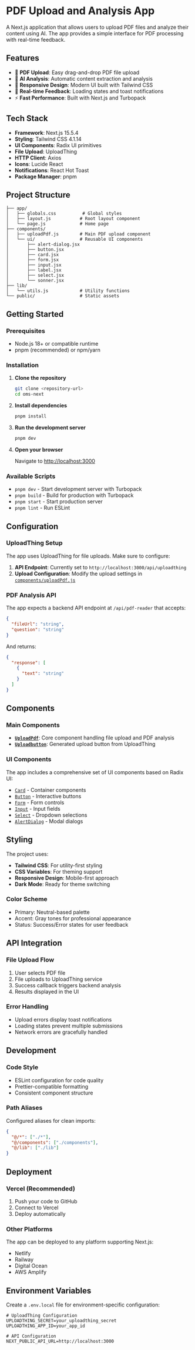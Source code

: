 # PDF Upload and Analysis App

A Next.js application that allows users to upload PDF files and analyze their content using AI. The app provides a simple interface for PDF processing with real-time feedback.

## Features

- 📄 **PDF Upload**: Easy drag-and-drop PDF file upload
- 🤖 **AI Analysis**: Automatic content extraction and analysis
- 📱 **Responsive Design**: Modern UI built with Tailwind CSS
- 🔄 **Real-time Feedback**: Loading states and toast notifications
- ⚡ **Fast Performance**: Built with Next.js and Turbopack

## Tech Stack

- **Framework**: Next.js 15.5.4
- **Styling**: Tailwind CSS 4.1.14
- **UI Components**: Radix UI primitives
- **File Upload**: UploadThing
- **HTTP Client**: Axios
- **Icons**: Lucide React
- **Notifications**: React Hot Toast
- **Package Manager**: pnpm

## Project Structure

```
├── app/
│   ├── globals.css          # Global styles
│   ├── layout.js           # Root layout component
│   └── page.js             # Home page
├── components/
│   ├── uploadPdf.js        # Main PDF upload component
│   └── ui/                 # Reusable UI components
│       ├── alert-dialog.jsx
│       ├── button.jsx
│       ├── card.jsx
│       ├── form.jsx
│       ├── input.jsx
│       ├── label.jsx
│       ├── select.jsx
│       └── sonner.jsx
├── lib/
│   └── utils.js            # Utility functions
└── public/                 # Static assets
```

## Getting Started

### Prerequisites

- Node.js 18+ or compatible runtime
- pnpm (recommended) or npm/yarn

### Installation

1. **Clone the repository**
   ```bash
   git clone <repository-url>
   cd oms-next
   ```

2. **Install dependencies**
   ```bash
   pnpm install
   ```

3. **Run the development server**
   ```bash
   pnpm dev
   ```

4. **Open your browser**
   
   Navigate to [http://localhost:3000](http://localhost:3000)

### Available Scripts

- `pnpm dev` - Start development server with Turbopack
- `pnpm build` - Build for production with Turbopack
- `pnpm start` - Start production server
- `pnpm lint` - Run ESLint

## Configuration

### UploadThing Setup

The app uses UploadThing for file uploads. Make sure to configure:

1. **API Endpoint**: Currently set to `http://localhost:3000/api/uploadthing`
2. **Upload Configuration**: Modify the upload settings in [`components/uploadPdf.js`](components/uploadPdf.js)

### PDF Analysis API

The app expects a backend API endpoint at `/api/pdf-reader` that accepts:

```json
{
  "fileUrl": "string",
  "question": "string"
}
```

And returns:

```json
{
  "response": [
    {
      "text": "string"
    }
  ]
}
```

## Components

### Main Components

- **[`UploadPdf`](components/uploadPdf.js)**: Core component handling file upload and PDF analysis
- **[`Uploadbutton`](components/uploadPdf.js)**: Generated upload button from UploadThing

### UI Components

The app includes a comprehensive set of UI components based on Radix UI:

- [`Card`](components/ui/card.jsx) - Container components
- [`Button`](components/ui/button.jsx) - Interactive buttons
- [`Form`](components/ui/form.jsx) - Form controls
- [`Input`](components/ui/input.jsx) - Input fields
- [`Select`](components/ui/select.jsx) - Dropdown selections
- [`AlertDialog`](components/ui/alert-dialog.jsx) - Modal dialogs

## Styling

The project uses:

- **Tailwind CSS**: For utility-first styling
- **CSS Variables**: For theming support
- **Responsive Design**: Mobile-first approach
- **Dark Mode**: Ready for theme switching

### Color Scheme

- Primary: Neutral-based palette
- Accent: Gray tones for professional appearance
- Status: Success/Error states for user feedback

## API Integration

### File Upload Flow

1. User selects PDF file
2. File uploads to UploadThing service
3. Success callback triggers backend analysis
4. Results displayed in the UI

### Error Handling

- Upload errors display toast notifications
- Loading states prevent multiple submissions
- Network errors are gracefully handled

## Development

### Code Style

- ESLint configuration for code quality
- Prettier-compatible formatting
- Consistent component structure

### Path Aliases

Configured aliases for clean imports:

```json
{
  "@/*": ["./*"],
  "@/components": ["./components"],
  "@/lib": ["./lib"]
}
```

## Deployment

### Vercel (Recommended)

1. Push your code to GitHub
2. Connect to Vercel
3. Deploy automatically

### Other Platforms

The app can be deployed to any platform supporting Next.js:

- Netlify
- Railway
- Digital Ocean
- AWS Amplify

## Environment Variables

Create a `.env.local` file for environment-specific configuration:

```env
# UploadThing Configuration
UPLOADTHING_SECRET=your_uploadthing_secret
UPLOADTHING_APP_ID=your_app_id

# API Configuration
NEXT_PUBLIC_API_URL=http://localhost:3000
```

